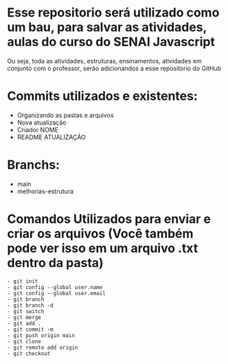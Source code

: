 # Esse repositorio será utilizado como um bau, para salvar as atividades, aulas do curso do SENAI Javascript 
Ou seja, toda as atividades, estruturas, ensinamentos, atividades em conjunto com o professor, serão adicionandos a esse repositorio do GitHub

# Commits utilizados e existentes: 
 - Organizando as pastas e arquivos
 - Nova atualização
 - Criador NOME
 - README ATUALIZAÇÃO

# Branchs:
  - main
  - melhorias-estrutura

# Comandos Utilizados para enviar e criar os arquivos (Você também pode ver isso em um arquivo .txt dentro da pasta)
    - git init 
    - git config --global user.name
    - git config --global user.email
    - git branch
    - git branch -d 
    - git switch 
    - git merge
    - git add .
    - git commit -m
    - git push origin main
    - git clone   
    - git remote add origin
    - git checkout

